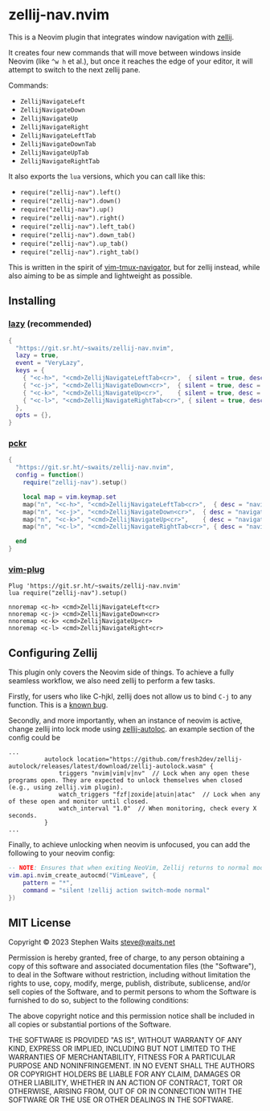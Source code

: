 # zellij-nav.nvim

This is a Neovim plugin that integrates window navigation with
[zellij](https://github.com/zellij-org/zellij).

It creates four new commands that will move between windows inside Neovim (like
`^w h` et al.), but once it reaches the edge of your editor, it will attempt to
switch to the next zellij pane.

Commands:

- `ZellijNavigateLeft`
- `ZellijNavigateDown`
- `ZellijNavigateUp`
- `ZellijNavigateRight`
- `ZellijNavigateLeftTab`
- `ZellijNavigateDownTab`
- `ZellijNavigateUpTab`
- `ZellijNavigateRightTab`

It also exports the `lua` versions, which you can call like this:

- `require("zellij-nav").left()`
- `require("zellij-nav").down()`
- `require("zellij-nav").up()`
- `require("zellij-nav").right()`
- `require("zellij-nav").left_tab()`
- `require("zellij-nav").down_tab()`
- `require("zellij-nav").up_tab()`
- `require("zellij-nav").right_tab()`

This is written in the spirit of
[vim-tmux-navigator](https://github.com/alexghergh/nvim-tmux-navigation/), but
for zellij instead, while also aiming to be as simple and lightweight as
possible.

## Installing

### [lazy](https://github.com/folke/lazy.nvim) (recommended)

```lua
{
  "https://git.sr.ht/~swaits/zellij-nav.nvim",
  lazy = true,
  event = "VeryLazy",
  keys = {
    { "<c-h>", "<cmd>ZellijNavigateLeftTab<cr>",  { silent = true, desc = "navigate left or tab"  } },
    { "<c-j>", "<cmd>ZellijNavigateDown<cr>",  { silent = true, desc = "navigate down"  } },
    { "<c-k>", "<cmd>ZellijNavigateUp<cr>",    { silent = true, desc = "navigate up"    } },
    { "<c-l>", "<cmd>ZellijNavigateRightTab<cr>", { silent = true, desc = "navigate right or tab" } },
  },
  opts = {},
}
```

### [pckr](https://github.com/lewis6991/pckr.nvim)

```lua
{
  "https://git.sr.ht/~swaits/zellij-nav.nvim",
  config = function()
    require("zellij-nav").setup()

    local map = vim.keymap.set
    map("n", "<c-h>", "<cmd>ZellijNavigateLeftTab<cr>",  { desc = "navigate left or tab"  })
    map("n", "<c-j>", "<cmd>ZellijNavigateDown<cr>",  { desc = "navigate down"  })
    map("n", "<c-k>", "<cmd>ZellijNavigateUp<cr>",    { desc = "navigate up"    })
    map("n", "<c-l>", "<cmd>ZellijNavigateRightTab<cr>", { desc = "navigate right or tab" })

  end
}
```

### [vim-plug](https://github.com/junegunn/vim-plug)

```vim
Plug 'https://git.sr.ht/~swaits/zellij-nav.nvim'
lua require("zellij-nav").setup()

nnoremap <c-h> <cmd>ZellijNavigateLeft<cr>
nnoremap <c-j> <cmd>ZellijNavigateDown<cr>
nnoremap <c-k> <cmd>ZellijNavigateUp<cr>
nnoremap <c-l> <cmd>ZellijNavigateRight<cr>
```

## Configuring Zellij

This plugin only covers the Neovim side of things. To achieve a fully seamless
workflow, we also need zellij to perform a few tasks.

Firstly, for users who like C-hjkl, zellij does not allow us to bind `C-j` to any function. This is a
[known bug](https://github.com/zellij-org/zellij/issues/2679).

Secondly, and more importantly, when an instance of neovim is active, change zellij into lock mode using [zellij-autoloc](https://github.com/fresh2dev/zellij-autolock). 
an example section of the config could be
```
...
          autolock location="https://github.com/fresh2dev/zellij-autolock/releases/latest/download/zellij-autolock.wasm" {
              triggers "nvim|vim|v|nv"  // Lock when any open these programs open. They are expected to unlock themselves when closed (e.g., using zellij.vim plugin).
              watch_triggers "fzf|zoxide|atuin|atac"  // Lock when any of these open and monitor until closed.
              watch_interval "1.0"  // When monitoring, check every X seconds.
          }
...
```
Finally, to achieve unlocking when neovim is unfocused, you can add the following to your neovim config:
```lua
-- NOTE: Ensures that when exiting NeoVim, Zellij returns to normal mode
vim.api.nvim_create_autocmd("VimLeave", {
    pattern = "*",
    command = "silent !zellij action switch-mode normal"
})
```

## MIT License

Copyright © 2023 Stephen Waits <steve@waits.net>

Permission is hereby granted, free of charge, to any person obtaining a copy
of this software and associated documentation files (the "Software"), to deal
in the Software without restriction, including without limitation the rights
to use, copy, modify, merge, publish, distribute, sublicense, and/or sell
copies of the Software, and to permit persons to whom the Software is
furnished to do so, subject to the following conditions:

The above copyright notice and this permission notice shall be included in all
copies or substantial portions of the Software.

THE SOFTWARE IS PROVIDED "AS IS", WITHOUT WARRANTY OF ANY KIND, EXPRESS OR
IMPLIED, INCLUDING BUT NOT LIMITED TO THE WARRANTIES OF MERCHANTABILITY,
FITNESS FOR A PARTICULAR PURPOSE AND NONINFRINGEMENT. IN NO EVENT SHALL THE
AUTHORS OR COPYRIGHT HOLDERS BE LIABLE FOR ANY CLAIM, DAMAGES OR OTHER
LIABILITY, WHETHER IN AN ACTION OF CONTRACT, TORT OR OTHERWISE, ARISING FROM,
OUT OF OR IN CONNECTION WITH THE SOFTWARE OR THE USE OR OTHER DEALINGS IN THE
SOFTWARE.
